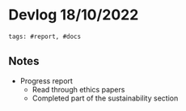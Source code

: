 # Devlog 18/10/2022

```text
tags: #report, #docs
```

## Notes

- Progress report
  - Read through ethics papers
  - Completed part of the sustainability section
